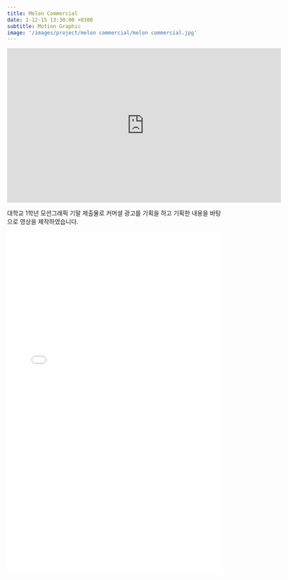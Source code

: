```yaml
---
title: Melon Commercial
date: 1-12-15 13:30:00 +0300
subtitle: Motion Graphic
image: '/images/project/melon commercial/melon commercial.jpg'
---
```


<p><iframe title="vimeo-player" src="https://player.vimeo.com/video/659841699?h=ed17a976bc" width="640" height="360" frameborder="0" allowfullscreen></iframe></p>

대학교 1학년 모션그래픽 기말 제출물로 커머셜 광고를 기획을 하고 기획한 내용을 바탕으로 영상을 제작하였습니다.

<embed src="/images/project/melon commercial/melon.pdf" type="application/pdf" width="100%" height="800px" />
